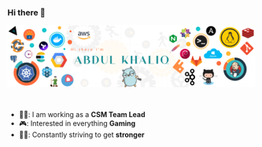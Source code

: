 ### Hi there 👋

<img src="https://raw.githubusercontent.com/kha7iq/kha7iq/main/assets/banner.png" alt="Introduction Banner.." style="text-align: center; margin-bottom: 30px;" />

-   👨‍💼: I am working as a **CSM Team Lead**
-   🎮: Interested in everything **Gaming**
-   🏋️‍♂️: Constantly striving to get **stronger**
